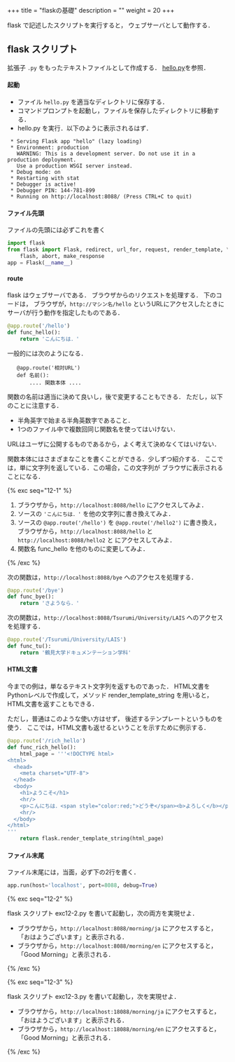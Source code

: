 +++
title = "flaskの基礎"
description = ""
weight = 20
+++


flask で記述したスクリプトを実行すると，
ウェブサーバとして動作する．

## flask スクリプト

拡張子 `.py` をもったテキストファイルとして作成する．
<a href="hello.py" download>hello.py</a>を参照．

#### 起動

* ファイル `hello.py` を適当なディレクトリに保存する．
* コマンドプロンプトを起動し，ファイルを保存したディレクトリに移動する．
* hello.py を実行．以下のように表示されるはず．

```
 * Serving Flask app "hello" (lazy loading)
 * Environment: production
   WARNING: This is a development server. Do not use it in a production deployment.
   Use a production WSGI server instead.
 * Debug mode: on
 * Restarting with stat
 * Debugger is active!
 * Debugger PIN: 144-781-899
 * Running on http://localhost:8088/ (Press CTRL+C to quit)
```

#### ファイル先頭

ファイルの先頭には必ずこれを書く

```python
import flask
from flask import Flask, redirect, url_for, request, render_template, \
    flash, abort, make_response
app = Flask(__name__)
```

#### route

flask はウェブサーバである．
ブラウザからのリクエストを処理する．
下のコードは，
ブラウザが，`http://マシン名/hello` というURLにアクセスしたときに
サーバが行う動作を指定したものである．

```python
@app.route('/hello')
def func_hello():
    return 'こんにちは．'
```

一般的には次のようになる．

```
   @app.route('相対URL')
   def 名前():
       .... 関数本体 ....
```

関数の名前は適当に決めて良いし，後で変更することもできる．
ただし，以下のことに注意する．

* 半角英字で始まる半角英数字であること．
* 1つのファイル中で複数回同じ関数名を使ってはいけない．

URLはユーザに公開するものであるから，よく考えて決めなくてはいけない．

関数本体にはさまざまなことを書くことができる．少しずつ紹介する．
ここでは，単に文字列を返している．この場合，この文字列が
ブラウザに表示されることになる．

{% exc seq="12-1" %}

1. ブラウザから，`http://localhost:8088/hello` にアクセスしてみよ．
1. ソースの `'こんにちは．'` を他の文字列に書き換えてみよ．
1. ソースの `@app.route('/hello')` を `@app.route('/hello2')` に書き換え，
ブラウザから，`http://localhost:8088/hello` と
`http://localhost:8088/hello2` と
にアクセスしてみよ．
1. 関数名 func_hello を他のものに変更してみよ．

{% /exc %}

次の関数は，`http://localhost:8088/bye` へのアクセスを処理する．

```python
@app.route('/bye')
def func_bye():
    return 'さようなら．'
```

次の関数は，`http://localhost:8088/Tsurumi/University/LAIS`
へのアクセスを処理する．

```python
@app.route('/Tsurumi/University/LAIS')
def func_tu():
    return '鶴見大学ドキュメンテーション学科'
```

#### HTML文書

今までの例は，単なるテキスト文字列を返すものであった．
HTML文書をPythonレベルで作成して，メソッド render_template_string を用いると，
HTML文書を返すこともできる．

ただし，普通はこのような使い方はせず，
後述するテンプレートというものを使う．
ここでは，HTML文書も返せるということを示すために例示する．

```python
@app.route('/rich_hello')
def func_rich_hello():
    html_page = '''<!DOCTYPE html>
<html>
  <head>
    <meta charset="UTF-8">
  </head>
  <body>
    <h1>ようこそ</h1>
    <hr/>
    <p>こんにちは．<span style="color:red;">どうぞ</span><b>よろしく</b></p>
    <hr/>
  </body>
</html>
'''
    return flask.render_template_string(html_page)
```

#### ファイル末尾

ファイル末尾には，当面，必ず下の2行を書く．

```python
app.run(host='localhost', port=8088, debug=True)
```


{% exc seq="12-2" %}

flask スクリプト exc12-2.py を書いて起動し，次の両方を実現せよ．

* ブラウザから，`http://localhost:8088/morning/ja` にアクセスすると，
  「おはようございます」と表示される．
* ブラウザから，`http://localhost:8088/morning/en` にアクセスすると，
  「Good Morning」と表示される．

{% /exc %}


{% exc seq="12-3" %}

flask スクリプト exc12-3.py を書いて起動し，次を実現せよ．

* ブラウザから，`http://localhost:18088/morning/ja` にアクセスすると，
  「おはようございます」と表示される．
* ブラウザから，`http://localhost:18088/morning/en` にアクセスすると，
  「Good Morning」と表示される．

{% /exc %}

